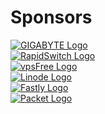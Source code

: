 # Sponsors

<div class="pure-g">
 <div class="pure-u-1 pure-u-md-1-2">
  <a href="http://b2b.gigabyte.com"><img class="logo" alt="GIGABYTE Logo" src="/gigabyte-small.png"/></a>
 </div>
 <div class="pure-u-1 pure-u-md-1-2">
  <a href="https://www.rapidswitch.com"><img class="logo" alt="RapidSwitch Logo" src="/rapidswitch-small.png"/></a>
 </div>
 <div class="pure-u-1 pure-u-md-1-2">
  <a href="https://vpsfree.org"><img class="logo" alt="vpsFree Logo" src="/vpsfree-small.png"/></a>
 </div>
 <div class="pure-u-1 pure-u-md-1-2">
  <a href="https://www.linode.com/"><img class="logo" alt="Linode Logo" src="/linode-small.png"/></a>
 </div>
 <div class="pure-u-1 pure-u-md-1-2">
  <a href="https://fastly.com"><img class="logo" alt="Fastly Logo" src="/logo_fastly.png"/></a>
 </div>
 <div class="pure-u-1 pure-u-md-1-2">
  <a href="https://www.packet.net"><img class="logo" alt="Packet Logo" src="/packet-small.png"/></a>
 </div>
</div>







